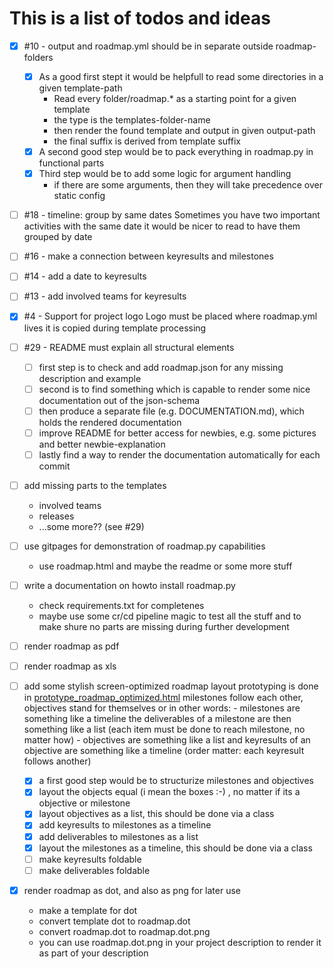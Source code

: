 # This is a list of todos and ideas

- [x] #10 - output and roadmap.yml should be in separate outside roadmap-folders 
    - [x] As a good first stept it would be helpfull to read some directories in a given template-path
        - Read every folder/roadmap.* as a starting point for a given template
        - the type is the templates-folder-name
        - then render the found template and output in given output-path
        - the final suffix is derived from template suffix
    - [x] A second good step would be to pack everything in roadmap.py in functional parts
    - [x] Third step would be to add some logic for argument handling
        - if there are some arguments, then they will take precedence over static config
- [ ] #18 - timeline: group by same dates
    Sometimes you have two important activities with the same date
    it would be nicer to read to have them grouped by date
- [ ] #16 - make a connection between keyresults and milestones
- [ ] #14 - add a date to keyresults
- [ ] #13 - add involved teams for keyresults
- [x] #4 - Support for project logo
    Logo must be placed where roadmap.yml lives
    it is copied during template processing
- [ ] #29 - README must explain all structural elements
    - [ ] first step is to check and add roadmap.json for any missing description and example
    - [ ] second is to find something which is capable to render some nice documentation out of the json-schema
    - [ ] then produce a separate file (e.g. DOCUMENTATION.md), which holds the rendered documentation
    - [ ] improve README for better access for newbies, e.g. some pictures and better newbie-explanation
    - [ ] lastly find a way to render the documentation automatically for each commit
- [ ] add missing parts to the templates
    - involved teams
    - releases
    - ...some more?? (see #29)
- [ ] use gitpages for demonstration of roadmap.py capabilities
    - use roadmap.html and maybe the readme or some more stuff
- [ ] write a documentation on howto install roadmap.py
    - check requirements.txt for completenes
    - maybe use some cr/cd pipeline magic to test all the stuff and to make shure no parts are missing during further development

- [ ] render roadmap as pdf

- [ ] render roadmap as xls

- [ ] add some stylish screen-optimized roadmap layout
      prototyping is done in [prototype_roadmap_optimized.html](roadmap/prototype_roadmap_optimized.html)
      milestones follow each other, objectives stand for themselves
      or in other words:
      - milestones are something like a timeline 
        the deliverables of a milestone are then something like a list (each item must be done to reach milestone, no matter how)
      - objectives are something like a list
        and keyresults of an objective are something like a timeline (order matter: each keyresult follows another)
    - [x] a first good step would be to structurize milestones and objectives
    - [x] layout the objects equal (i mean the boxes :-) , no matter if its a objective or milestone
    - [x] layout objectives as a list, this should be done via a class
    - [x] add keyresults to milestones as a timeline
    - [x] add deliverables to milestones as a list
    - [x] layout the milestones as a timeline, this should be done via a class
    - [ ] make keyresults foldable
    - [ ] make deliverables foldable

- [x] render roadmap as dot, and also as png for later use
    - make a template for dot
    - convert template dot to roadmap.dot
    - convert roadmap.dot to roadmap.dot.png
    - you can use roadmap.dot.png in your project description to render it as part of your description